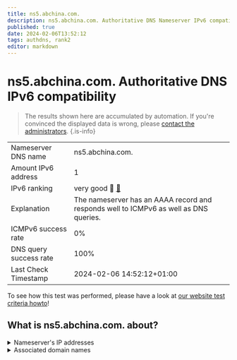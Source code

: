 ```yaml
---
title: ns5.abchina.com.
description: ns5.abchina.com. Authoritative DNS Nameserver IPv6 compatibility
published: true
date: 2024-02-06T13:52:12
tags: authdns, rank2
editor: markdown
---
```


# ns5.abchina.com. Authoritative DNS IPv6 compatibility

> The results shown here are accumulated by automation. If you're convinced the displayed data is wrong, please [contact the administrators](/howto/chat). 
{.is-info}




|   |   |
| - | - |
| Nameserver DNS name | ns5.abchina.com.
| Amount IPv6 address | 1
| IPv6 ranking | very good :2nd_place_medal: [🔗](/howto/ranking) |
| Explanation | The nameserver has an AAAA record and responds well to ICMPv6 as well as DNS queries. |
| ICMPv6 success rate | 0%|
| DNS query success rate | 100% |
| Last Check Timestamp | 2024-02-06 14:52:12+01:00 |

To see how this test was performed, please have a look at [our website test criteria howto](/howto/testcriteria/authdns)!


## What is ns5.abchina.com. about?




<details>
<summary>Nameserver's IP addresses</summary>

2409:871e:8f01:2041::7

</details>



<details>
<summary>Associated domain names</summary>

www.abchina.com

</details>
